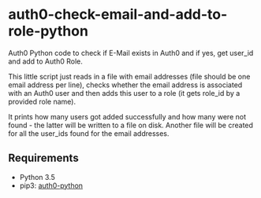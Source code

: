 # auth0-check-email-and-add-to-role-python
Auth0 Python code to check if E-Mail exists in Auth0 and if yes, get user_id and add to Auth0 Role.


This little script just reads in a file with email addresses (file should be one email address per line), checks whether the email address is associated with an Auth0 user and then adds this user to a role (it gets role_id by a provided role name). 

It prints how many users got added successfully and how many were not found - the latter will be written to a file on disk. Another file will be created for all the user_ids found for the email addresses.


## Requirements

* Python 3.5
* pip3: [auth0-python](https://pypi.org/project/auth0-python/)


